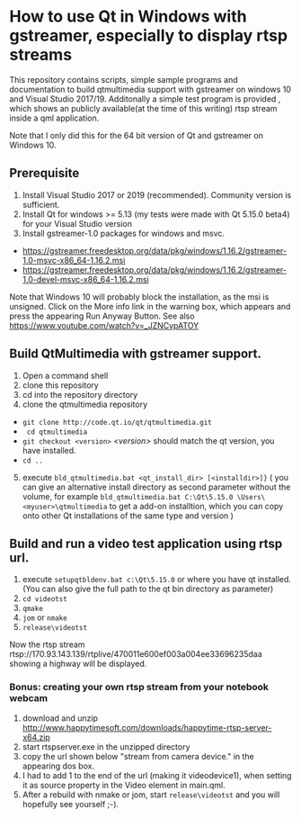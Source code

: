 # How to use Qt in Windows with gstreamer, especially to display rtsp streams
This repository contains scripts, simple sample programs and documentation to build qtmultimedia support with gstreamer on windows 10 and Visual Studio 2017/19.
Additonally a simple test program is provided , which shows an publicly available(at the time of this writing)  rtsp stream inside a qml application.

Note that I only did this for the 64 bit version of Qt and gstreamer on Windows 10.

## Prerequisite

1. Install Visual Studio 2017 or 2019 (recommended). Community version is sufficient.
2. Install Qt for windows >= 5.13 (my tests were made with Qt 5.15.0 beta4) for your Visual Studio  version
3. Install gstreamer-1.0 packages for windows and msvc.
  *  https://gstreamer.freedesktop.org/data/pkg/windows/1.16.2/gstreamer-1.0-msvc-x86_64-1.16.2.msi
  *  https://gstreamer.freedesktop.org/data/pkg/windows/1.16.2/gstreamer-1.0-devel-msvc-x86_64-1.16.2.msi

Note that Windows 10 will probably block the installation, as the msi is unsigned.
Click on the More info link in the warning box, which appears and press the appearing Run Anyway Button.
See also https://www.youtube.com/watch?v=_JZNCypATOY

## Build QtMultimedia with gstreamer support.

1. Open a command shell
2. clone this repository
3. cd into the repository directory
4. clone the qtmultimedia repository
  * ```` git clone http://code.qt.io/qt/qtmultimedia.git ````
  * ```` cd qtmultimedia````
  * ```` git checkout <version> ````  *\<version\>*  should match the qt version, you have installed.
  * ```` cd .. ```` 
  
5. execute ````bld_qtmultimedia.bat <qt_install_dir> [<installdir>]}```` ( you can give an alternative install directory as second parameter without the volume, for example ````bld_qtmultimedia.bat C:\Qt\5.15.0 \Users\<myuser>\qtmultimedia```` to get a add-on installtion, which you can copy onto other Qt installations of the same type and version ) 

## Build and run a video test application using rtsp url.

1. execute ````setupqtbldenv.bat c:\Qt\5.15.0```` or where you have qt installed. (You can also give the full path to the qt bin directory as parameter)
2. ````cd videotst````
2. ````qmake````
2. ````jom```` or ````nmake````
2. ````release\videotst```` 

Now the rtsp stream rtsp://170.93.143.139/rtplive/470011e600ef003a004ee33696235daa showing a highway will be displayed.


### Bonus: creating your own rtsp stream from your notebook webcam

1. download and unzip http://www.happytimesoft.com/downloads/happytime-rtsp-server-x64.zip
2. start rtspserver.exe in the unzipped directory
3. copy the url shown below "stream from camera device." in the appearing dos box.
4. I had to add 1 to the end of the url (making it videodevice1), when setting it as source property in the Video element in main.qml.
5. After a rebuild with nmake or jom, start ````release\videotst```` and you will hopefully see yourself ;-).
